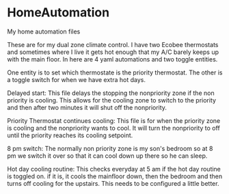 # HomeAutomation
My home automation files

These are for my dual zone climate control. I have two Ecobee thermostats and sometimes where I live it gets hot enough that my A/C barely keeps up with the main floor. 
In here are 4 yaml automations and two toggle entities. 

One entity is to set which thermostate is the priority thermostat. The other is a toggle switch for when we have extra hot days.

Delayed start:
  This file delays the stopping the nonpriority zone if the non priority is cooling. This allows for the cooling zone to switch to the priority and then after two minutes it will shut off the nonpriority.

Priority Thermostat continues cooling:
  This file is for when the priority zone is cooling and the nonpriority wants to cool. It will turn the nonpriority to off until the priority reaches its cooling setpoint.

8 pm switch:
  The normally non priority zone is my son's bedroom so at 8 pm we switch it over so that it can cool down up there so he can sleep.

Hot day cooling routine:
  This checks everyday at 5 am if the hot day routine is toggled on. if it is, it cools the mainfloor down, then the bedroom and then turns off cooling for the upstairs. This needs to be configured a little better.

